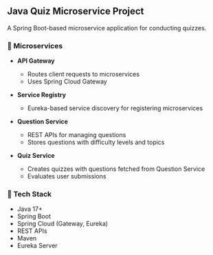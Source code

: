## Java Quiz Microservice Project

A Spring Boot-based microservice application for conducting quizzes.

### 🧩 Microservices

- **API Gateway**
  - Routes client requests to microservices
  - Uses Spring Cloud Gateway

- **Service Registry**
  - Eureka-based service discovery for registering microservices

- **Question Service**
  - REST APIs for managing questions
  - Stores questions with difficulty levels and topics

- **Quiz Service**
  - Creates quizzes with questions fetched from Question Service
  - Evaluates user submissions

### 🔧 Tech Stack
- Java 17+
- Spring Boot
- Spring Cloud (Gateway, Eureka)
- REST APIs
- Maven
- Eureka Server

